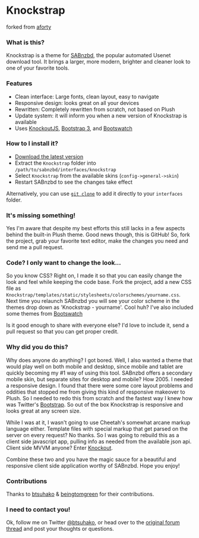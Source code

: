 Knockstrap
==================

forked from [aforty](https://github.com/aforty/sabnzbd-knockstrap)

### What is this?
Knockstrap is a theme for [SABnzbd](http://sabnzbd.org/), the popular automated Usenet download tool. It brings a larger, more modern, brighter and cleaner look to one of your favorite tools.

### Features
* Clean interface: Large fonts, clean layout, easy to navigate
* Responsive design: looks great on all your devices
* Rewritten: Completely rewritten from scratch, not based on Plush
* Update system: it will inform you when a new version of Knockstrap is available
* Uses [KnockoutJS](http://knockoutjs.com/), [Bootstrap 3](http://getbootstrap.com), and [Bootswatch](http://bootswatch.com/)

### How to I install it?
* [Download the latest version](https://github.com/aforty/sabnzbd-knockstrap/archive/master.zip)
* Extract the `Knockstrap` folder into `/path/to/sabnzbd/interfaces/knockstrap`
* Select `Knockstrap` from the available skins (`config->general->skin`)
* Restart SABnzbd to see the changes take effect

Alternatively, you can use [`git clone`](https://www.atlassian.com/git/tutorial/git-basics#!clone) to add it directly to your `interfaces` folder.

### It's missing something!
Yes I'm aware that despite my best efforts this still lacks in a few aspects behind the built-in Plush theme. Good news though, this is GitHub! So, fork the project, grab your favorite text editor, make the changes you need and send me a pull request. 

### Code? I only want to change the look...
So you know CSS? Right on, I made it so that you can easily change the look and feel while keeping the code base. Fork the project, add a new CSS file as `Knockstrap/templates/static/stylesheets/colorschemes/yourname.css`. Next time you relaunch SABnzbd you will see your color scheme in the themes drop down as 'Knockstrap - yourname'. Cool huh? I've also included some themes from [Bootswatch](https://github.com/thomaspark/bootswatch/)

Is it good enough to share with everyone else? I'd love to include it, send a pull request so that you can get proper credit. 

### Why did you do this?
Why does anyone do anything? I got bored. Well, I also wanted a theme that would play well on both mobile and desktop, since mobile and tablet are quickly becoming my #1 way of using this tool. SABnzbd offers a secondary mobile skin, but separate sites for desktop and mobile? How 2005. I needed a responsive design. I found that there were some core layout problems and oddities that stopped me from giving this kind of responsive makeover to Plush. So I needed to redo this from scratch and the fastest way I knew how was Twitter's [Bootstrap](http://getbootstrap.com/). So out of the box Knockstrap is responsive and looks great at any screen size. 

While I was at it, I wasn't going to use Cheetah's somewhat arcane markup language either. Template files with special markup that get parsed on the server on every request? No thanks. So I was going to rebuild this as a client side javascript app, pulling info as needed from the available json api. Client side MVVM anyone? Enter [Knockout](http://knockoutjs.com/). 

Combine these two and you have the magic sauce for a beautiful and responsive client side application worthy of SABnzbd. Hope you enjoy!

### Contributions

Thanks to [btsuhako](https://github.com/btsuhako) & [beingtomgreen](https://github.com/beingtomgreen) for their contributions.

### I need to contact you!
Ok, follow me on Twitter [@btsuhako](http://twitter.com/btsuhako), or head over to the [original forum thread](http://forums.sabnzbd.org/viewtopic.php?t=12626) and post your thoughts or questions. 
